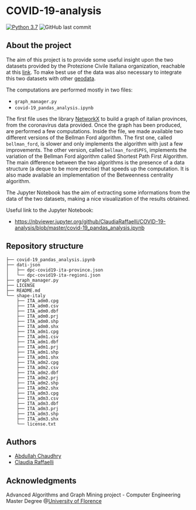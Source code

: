 # COVID-19-analysis
[![Python 3.7](https://img.shields.io/badge/python-3.7-blue.svg)](https://www.python.org/downloads/release/python-370/)
![GitHub last commit](https://img.shields.io/github/last-commit/ClaudiaRaffaelli/COVID-19-analysis)

## About the project

The aim of this project is to provide some useful insight upon the two datasets provided by the Protezione Civile Italiana organization, reachable at this [link](https://github.com/pcm-dpc/COVID-19). To make best use of the data was also necessary to integrate this two datasets with other [geodata](http://www.diva-gis.org/gdata).

The computations are performed mostly in two files:
- <code>graph_manager.py</code>
- <code>covid-19_pandas_analysis.ipynb</code>

The first file uses the library [NetworkX](https://networkx.github.io/) to build a graph of italian provinces, from the coronavirus data provided. Once the graph has been produced, are performed a few computations. Inside the file, we made available two different versions of the Bellman Ford algorithm. 
The first one, called <code>bellman_ford</code>, is slower and only implements the algorithm with just a few improvements. The other version, called <code>bellman_fordSPFS</code>, implements the variation of the Bellman Ford algorithm called Shortest Path First Algorithm. The main difference between the two algorithms is the presence of a data structure (a deque to be more precise) that speeds up the computation.
It is also made available an implementation of the Betweenness centrality algorithm.

The Jupyter Notebook has the aim of extracting some informations from the data of the two datasets, making a nice visualization of the results obtained. 

Useful link to the Jupyter Notebook:
- https://nbviewer.jupyter.org/github/ClaudiaRaffaelli/COVID-19-analysis/blob/master/covid-19_pandas_analysis.ipynb

## Repository structure
```
├── covid-19_pandas_analysis.ipynb
├── dati-json
│   ├── dpc-covid19-ita-province.json
│   └── dpc-covid19-ita-regioni.json
├── graph_manager.py
├── LICENSE
├── README.md
└── shape-italy
    ├── ITA_adm0.cpg
    ├── ITA_adm0.csv
    ├── ITA_adm0.dbf
    ├── ITA_adm0.prj
    ├── ITA_adm0.shp
    ├── ITA_adm0.shx
    ├── ITA_adm1.cpg
    ├── ITA_adm1.csv
    ├── ITA_adm1.dbf
    ├── ITA_adm1.prj
    ├── ITA_adm1.shp
    ├── ITA_adm1.shx
    ├── ITA_adm2.cpg
    ├── ITA_adm2.csv
    ├── ITA_adm2.dbf
    ├── ITA_adm2.prj
    ├── ITA_adm2.shp
    ├── ITA_adm2.shx
    ├── ITA_adm3.cpg
    ├── ITA_adm3.csv
    ├── ITA_adm3.dbf
    ├── ITA_adm3.prj
    ├── ITA_adm3.shp
    ├── ITA_adm3.shx
    └── license.txt
```

## Authors
- [Abdullah Chaudhry](https://github.com/chabdullah)
- [Claudia Raffaelli](https://github.com/ClaudiaRaffaelli)

## Acknowledgments
Advanced Algorithms and Graph Mining project - Computer Engineering Master Degree @[University of Florence](https://www.unifi.it/changelang-eng.html)
